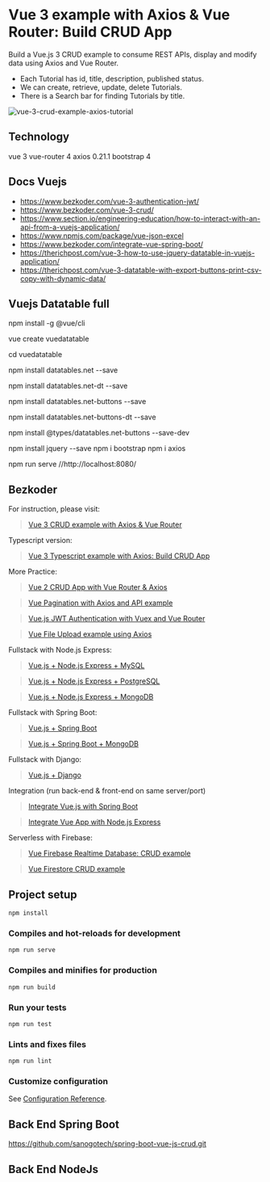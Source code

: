 # Vue 3 example with Axios & Vue Router: Build CRUD App
Build a Vue.js 3 CRUD example to consume REST APIs, display and modify data using Axios and Vue Router.
- Each Tutorial has id, title, description, published status.
- We can create, retrieve, update, delete Tutorials.
- There is a Search bar for finding Tutorials by title.

![vue-3-crud-example-axios-tutorial](vue-3-crud-example-axios-tutorial.png)

## Technology
vue 3
vue-router 4
axios 0.21.1
bootstrap 4

## Docs Vuejs
- https://www.bezkoder.com/vue-3-authentication-jwt/
- https://www.bezkoder.com/vue-3-crud/
- https://www.section.io/engineering-education/how-to-interact-with-an-api-from-a-vuejs-application/
- https://www.npmjs.com/package/vue-json-excel
- https://www.bezkoder.com/integrate-vue-spring-boot/
- https://therichpost.com/vue-3-how-to-use-jquery-datatable-in-vuejs-application/
- https://therichpost.com/vue-3-datatable-with-export-buttons-print-csv-copy-with-dynamic-data/


## Vuejs Datatable full

npm install -g @vue/cli

vue create vuedatatable

cd vuedatatable

npm install datatables.net --save

npm install datatables.net-dt --save

npm install datatables.net-buttons --save

npm install datatables.net-buttons-dt --save

npm install @types/datatables.net-buttons --save-dev

npm install jquery --save
npm i bootstrap
npm i axios

npm run serve //http://localhost:8080/

## Bezkoder
For instruction, please visit:
> [Vue 3 CRUD example with Axios & Vue Router](https://bezkoder.com/vue-3-crud/)

Typescript version:
> [Vue 3 Typescript example with Axios: Build CRUD App](https://bezkoder.com/vue-3-typescript-axios/)

More Practice:
> [Vue 2 CRUD App with Vue Router & Axios](https://bezkoder.com/vue-js-crud-app/)

> [Vue Pagination with Axios and API example](https://bezkoder.com/vue-pagination-axios/)

> [Vue.js JWT Authentication with Vuex and Vue Router](https://bezkoder.com/jwt-vue-vuex-authentication/)

> [Vue File Upload example using Axios](https://bezkoder.com/vue-axios-file-upload/)

Fullstack with Node.js Express:
> [Vue.js + Node.js Express + MySQL](https://bezkoder.com/vue-js-node-js-express-mysql-crud-example/)

> [Vue.js + Node.js Express + PostgreSQL](https://bezkoder.com/vue-node-express-postgresql/)

> [Vue.js + Node.js Express + MongoDB](https://bezkoder.com/vue-node-express-mongodb-mevn-crud/)

Fullstack with Spring Boot:
> [Vue.js + Spring Boot](https://bezkoder.com/spring-boot-vue-js-crud-example/)

> [Vue.js + Spring Boot + MongoDB](https://bezkoder.com/spring-boot-vue-mongodb/)

Fullstack with Django:
> [Vue.js + Django](https://bezkoder.com/django-vue-js-rest-framework/)

Integration (run back-end & front-end on same server/port)
> [Integrate Vue.js with Spring Boot](https://bezkoder.com/integrate-vue-spring-boot/)

> [Integrate Vue App with Node.js Express](https://bezkoder.com/serve-vue-app-express/)

Serverless with Firebase:
> [Vue Firebase Realtime Database: CRUD example](https://bezkoder.com/vue-firebase-realtime-database/)

> [Vue Firestore CRUD example](https://bezkoder.com/vue-firestore-crud/)

## Project setup
```
npm install
```

### Compiles and hot-reloads for development
```
npm run serve
```

### Compiles and minifies for production
```
npm run build
```

### Run your tests
```
npm run test
```

### Lints and fixes files
```
npm run lint
```

### Customize configuration
See [Configuration Reference](https://cli.vuejs.org/config/).

## Back End Spring Boot
https://github.com/sanogotech/spring-boot-vue-js-crud.git

## Back End NodeJs